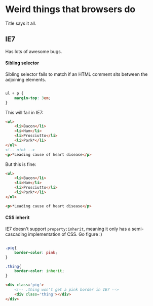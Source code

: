 Weird things that browsers do
===================

Title says it all.

## IE7 ##
Has lots of awesome bugs. 

#### Sibling selector #
Sibling selector fails to match if an HTML comment sits between the adjoining elements.

```CSS

ul + p {
	margin-top: 3em;
}

```

This will fail in IE7:

```HTML
<ul>
	<li>Bacon</li>
	<li>Ham</li>
	<li>Prosciutto</li>
	<li>Pork*</li>
</ul>
<!-- oink -->
<p>*Leading cause of heart disease</p>
```

But this is fine:

```HTML
<ul>
	<li>Bacon</li>
	<li>Ham</li>
	<li>Prosciutto</li>
	<li>Pork*</li>
</ul>

<p>*Leading cause of heart disease</p>
```

#### CSS inherit #
IE7 doesn't support `property:inherit`, meaning it only has a semi-cascading implementation of CSS. Go figure :) 

```CSS

.pig{
	border-color: pink;
}

.thing{
	border-color: inherit;
}

```
```HTML
<div class='pig'>
	<!-- .thing won't get a pink border in IE7 -->
	<div class='thing'></div>
</div>

```

